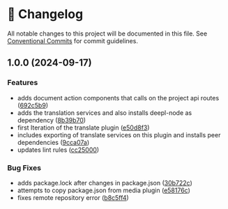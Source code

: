 <!-- markdownlint-disable --><!-- textlint-disable -->

# 📓 Changelog

All notable changes to this project will be documented in this file. See
[Conventional Commits](https://conventionalcommits.org) for commit guidelines.

## 1.0.0 (2024-09-17)

### Features

- adds document action components that calls on the project api routes ([692c5b9](https://github.com/evelan-de/sanity-plugin-translate/commit/692c5b93b4dda09dd5ad4f0dbd9c77aae3bd93f7))
- adds the translation services and also installs deepl-node as dependency ([8b39b70](https://github.com/evelan-de/sanity-plugin-translate/commit/8b39b7007fc9a1e4b301836f2555b94db4bc9f0d))
- first Iteration of the translate plugin ([e50d8f3](https://github.com/evelan-de/sanity-plugin-translate/commit/e50d8f363b278cfcb13b405bd47bffd06fc862b1))
- includes exporting of translate services on this plugin and installs peer dependencies ([9cca07a](https://github.com/evelan-de/sanity-plugin-translate/commit/9cca07a2fbdd71a6aa08733c8f9075382785133e))
- updates lint rules ([cc25000](https://github.com/evelan-de/sanity-plugin-translate/commit/cc2500043735722844b614258f52d00c66da8e19))

### Bug Fixes

- adds package.lock after changes in package.json ([30b722c](https://github.com/evelan-de/sanity-plugin-translate/commit/30b722c4c3bdf78ea7ff8ad6b532683232a0b516))
- attempts to copy package.json from media plugin ([e58176c](https://github.com/evelan-de/sanity-plugin-translate/commit/e58176cdee0a0d9c66b7dd6fec8fccee8964d005))
- fixes remote repository error ([b8c5ff4](https://github.com/evelan-de/sanity-plugin-translate/commit/b8c5ff456a1c98649a66d9d119f8f5ed2a689df5))
